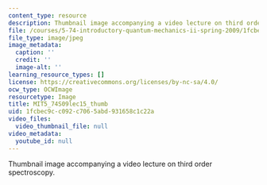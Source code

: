 ```yaml
---
content_type: resource
description: Thumbnail image accompanying a video lecture on third order spectroscopy.
file: /courses/5-74-introductory-quantum-mechanics-ii-spring-2009/1fcbec9cc092c7065abd931658c1c22a_MIT5_74S09lec15_thumb.jpg
file_type: image/jpeg
image_metadata:
  caption: ''
  credit: ''
  image-alt: ''
learning_resource_types: []
license: https://creativecommons.org/licenses/by-nc-sa/4.0/
ocw_type: OCWImage
resourcetype: Image
title: MIT5_74S09lec15_thumb
uid: 1fcbec9c-c092-c706-5abd-931658c1c22a
video_files:
  video_thumbnail_file: null
video_metadata:
  youtube_id: null
---
```

Thumbnail image accompanying a video lecture on third order spectroscopy.